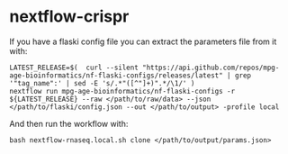 # nextflow-crispr

If you have a flaski config file you can extract the parameters file from it with:

```
LATEST_RELEASE=$(  curl --silent "https://api.github.com/repos/mpg-age-bioinformatics/nf-flaski-configs/releases/latest" | grep '"tag_name":' | sed -E 's/.*"([^"]+)".*/\1/' )
nextflow run mpg-age-bioinformatics/nf-flaski-configs -r ${LATEST_RELEASE} --raw </path/to/raw/data> --json </path/to/flaski/config.json --out </path/to/output> -profile local
```

And then run the workflow with:
```
bash nextflow-rnaseq.local.sh clone </path/to/output/params.json>
```
